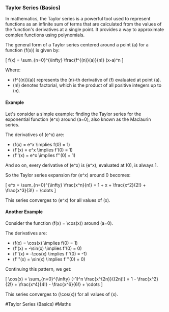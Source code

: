 ### Taylor Series (Basics)

In mathematics, the Taylor series is a powerful tool used to represent functions as an infinite sum of terms that are calculated from the values of the function's derivatives at a single point. It provides a way to approximate complex functions using polynomials.

The general form of a Taylor series centered around a point \(a\) for a function \(f(x)\) is given by:

\[ f(x) = \sum_{n=0}^{\infty} \frac{f^{(n)}(a)}{n!} (x-a)^n \]

Where:
- \(f^{(n)}(a)\) represents the \(n\)-th derivative of \(f\) evaluated at point \(a\).
- \(n!\) denotes factorial, which is the product of all positive integers up to \(n\).

#### Example

Let's consider a simple example: finding the Taylor series for the exponential function \(e^x\) around \(a=0\), also known as the Maclaurin series.

The derivatives of \(e^x\) are:
- \(f(x) = e^x \implies f(0) = 1\)
- \(f'(x) = e^x \implies f'(0) = 1\)
- \(f''(x) = e^x \implies f''(0) = 1\)

And so on, every derivative of \(e^x\) is \(e^x\), evaluated at \(0\), is always 1.

So the Taylor series expansion for \(e^x\) around 0 becomes:

\[ e^x = \sum_{n=0}^{\infty} \frac{x^n}{n!} = 1 + x + \frac{x^2}{2!} + \frac{x^3}{3!} + \cdots \]

This series converges to \(e^x\) for all values of \(x\).

#### Another Example

Consider the function \(f(x) = \cos(x)\) around \(a=0\).

The derivatives are:
- \(f(x) = \cos(x) \implies f(0) = 1\)
- \(f'(x) = -\sin(x) \implies f'(0) = 0\)
- \(f''(x) = -\cos(x) \implies f''(0) = -1\)
- \(f'''(x) = \sin(x) \implies f'''(0) = 0\)

Continuing this pattern, we get:

\[ \cos(x) = \sum_{n=0}^{\infty} (-1)^n \frac{x^{2n}}{(2n)!} = 1 - \frac{x^2}{2!} + \frac{x^4}{4!} - \frac{x^6}{6!} + \cdots \]

This series converges to \(\cos(x)\) for all values of \(x\).

#Taylor Series (Basics) #Maths